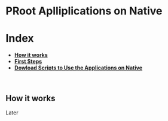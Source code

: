 # PRoot Aplliplications on Native
# Index
- **[How it works](#Later)**
- **[First Steps](#Later)**
- **[Dowload Scripts to Use the Applications on Native](#Later)**

<br>

## How it works
Later
